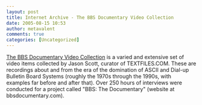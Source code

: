 ```yaml
---
layout: post
title: Internet Archive - The BBS Documentary Video Collection
date: 2005-08-15 10:53
author: metavalent
comments: true
categories: [Uncategorized]
---
```

<a href="http://www.archive.org/details/bbs_documentary">The BBS Documentary Video Collection</a> is a varied and extensive set of video items collected by Jason Scott, curator of TEXTFILES.COM. These are recordings about and from the era of the domination of ASCII and Dial-up Bulletin Board Systems (roughly the 1970s through the 1990s, with examples far before and after that). Over 250 hours of interviews were conducted for a project called "BBS: The Documentary" (website at bbsdocumentary.com).
